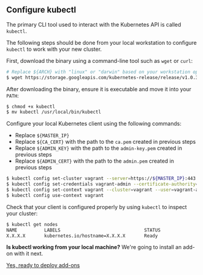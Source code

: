 ## Configure kubectl

The primary CLI tool used to interact with the Kubernetes API is called `kubectl`.

The following steps should be done from your local workstation to configure `kubectl` to work with your new cluster.

First, download the binary using a command-line tool such as `wget` or `curl`:

```sh
# Replace ${ARCH} with "linux" or "darwin" based on your workstation operating system
$ wget https://storage.googleapis.com/kubernetes-release/release/v1.0.3/bin/${ARCH}/amd64/kubectl
```

After downloading the binary, ensure it is executable and move it into your `PATH`:

```sh
$ chmod +x kubectl
$ mv kubectl /usr/local/bin/kubectl
```

Configure your local Kubernetes client using the following commands:

* Replace `${MASTER_IP}`
* Replace `${CA_CERT}` with the path to the `ca.pem` created in previous steps
* Replace `${ADMIN_KEY}` with the path to the `admin-key.pem` created in previous steps
* Replace `${ADMIN_CERT}` with the path to the `admin.pem` created in previous steps

```sh
$ kubectl config set-cluster vagrant --server=https://${MASTER_IP}:443 --certificate-authority=${CA_CERT}
$ kubectl config set-credentials vagrant-admin --certificate-authority=${CA_CERT} --client-key=${ADMIN_KEY} --client-certificate=${ADMIN_CERT}
$ kubectl config set-context vagrant --cluster=vagrant --user=vagrant-admin
$ kubectl config use-context vagrant
```

Check that your client is configured properly by using `kubectl` to inspect your cluster:

```sh
$ kubectl get nodes
NAME          LABELS                               STATUS
X.X.X.X       kubernetes.io/hostname=X.X.X.X       Ready
```

<div class="co-m-docs-next-step">
  <p><strong>Is kubectl working from your local machine?</strong> We're going to install an add-on with it next.</p>
  <a href="deploy-addons.md" class="btn btn-primary btn-icon-right" data-category="Docs Next" data-event="Kubernetes: Addons">Yes, ready to deploy add-ons</a>
</div>
